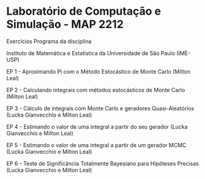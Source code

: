 # Laboratório de Computação e Simulação - MAP 2212
Exercícios Programa da disciplina

Instituto de Matemática e Estatística da Universidade de São Paulo (IME-USP)

EP 1 - Aproximando Pi com o Método Estocástico de Monte Carlo (Milton Leal)

EP 2 - Calculando integrais com métodos estocásticos de Monte Carlo (Milton Leal)

EP 3 - Cálculo de integrais com Monte Carlo e geradores Quasi-Aleatórios (Lucka Gianvecchio e Milton Leal)

EP 4 - Estimando o valor de uma integral a partir do seu gerador (Lucka Gianvecchio e Milton Leal)

EP 5 - Estimando o valor de uma integral a partir de um gerador MCMC (Lucka Gianvecchio e Milton Leal)

EP 6 - Teste de Significância Totalmente Bayesiano para Hipóteses Precisas (Lucka Gianvecchio e Milton Leal)


